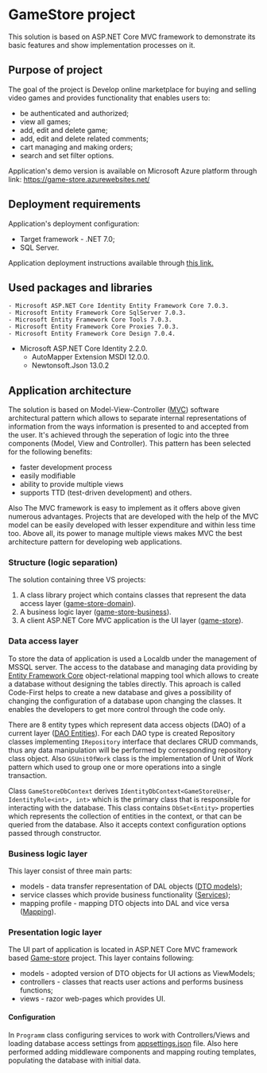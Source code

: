 # GameStore project
This solution is based on ASP.NET Core MVC framework to demonstrate its basic features and show implementation processes on it.

## Purpose of project
The goal of the project is Develop online marketplace for buying and selling video games
and provides functionality that enables users to:
- be authenticated and authorized;
- view all games;
- add, edit and delete game;
- add, edit and delete related comments;
- cart managing and making orders;
- search and set filter options.

Application's demo version is available on Microsoft Azure platform through link:
https://game-store.azurewebsites.net/

## Deployment requirements
Application's deployment configuration:
- Target framework - .NET 7.0;
- SQL Server.

Application deployment instructions available through [this link.](https://learn.microsoft.com/en-us/azure/app-service/tutorial-dotnetcore-sqldb-app)

## Used packages and libraries
	- Microsoft ASP.NET Core Identity Entity Framework Core 7.0.3.
	- Microsoft Entity Framework Core SqlServer 7.0.3.
	- Microsoft Entity Framework Core Tools 7.0.3.
	- Microsoft Entity Framework Core Proxies 7.0.3.
	- Microsoft Entity Framework Core Design 7.0.4.
  - Microsoft ASP.NET Core Identity 2.2.0.
	- AutoMapper Extension MSDI 12.0.0.
	- Newtonsoft.Json 13.0.2


## Application architecture
The solution is based on Model-View-Controller ([MVC](https://en.wikipedia.org/wiki/Model-view-controller)) software architectural pattern which 
allows to separate internal representations of information from the ways information is presented to and accepted from the user. It's achieved through the
seperation of logic into the three components (Model, View and Controller). This pattern has been selected for the following benefits:
- faster development process
- easily modifiable
- ability to provide multiple views
- supports TTD (test-driven development) and others.

Also The MVC framework is easy to implement as it offers above given numerous advantages. 
Projects that are developed with the help of the MVC model can be easily developed with lesser expenditure and within less time too. 
Above all, its power to manage multiple views makes MVC the best architecture pattern for developing web applications.


### Structure (logic separation)
The solution containing three VS projects:
1. A class library project which contains classes that represent the data access layer ([game-store-domain](./game-store-domain/)).
2. A business logic layer ([game-store-business](./game-store-business/)).
3. A client ASP.NET Core MVC application is the UI layer ([game-store](./game-store/)).


### Data access layer
To store the data of application is used a Localdb under the management of MSSQL server. The access to the database and managing data providing 
by [Entity Framework Core](https://learn.microsoft.com/en-us/ef/core/) object-relational mapping tool which allows to create a database without designing the tables directly. This aproach is called 
Code-First helps to create a new database and gives a possibility of changing the configuration of a database upon changing the classes. 
It enables the developers to get more control through the code only.

There are 8 entity types which represent data access objects (DAO) of a current layer ([DAO Entities](./game-store-domain/Entities/)).
For each DAO type is created Repository classes implementing `IRepository` interface that declares CRUD commands, thus any data manipulation will be performed 
by corresponding repository class object. Also `GSUnitOfWork` class is the implementation of Unit of Work pattern which used to group one or more operations 
into a single transaction.

Class `GameStoreDbContext` derives `IdentityDbContext<GameStoreUser, IdentityRole<int>, int>` which is the primary class that is responsible for interacting with the database. This class contains `DbSet<Entity>` properties which represents the collection of entities in the context, 
or that can be queried from the database. Also it accepts context configuration options passed through constructor.


### Business logic layer

This layer consist of three main parts:
  - models - data transfer  representation of DAL objects ([DTO models](./game-store-business/Models/));
  - service classes which provide business functionality ([Services](./game-store-business/ServiceProviders/));
  - mapping profile - mapping DTO objects into DAL and vice versa ([Mapping](./game-store-business/Infrastructure/)).

### Presentation logic layer
The UI part of application is located in ASP.NET Core MVC framework based [Game-store](./game-store/) project. This layer contains following:
  - models - adopted version of DTO objects for UI actions as ViewModels;
  - controllers - classes that reacts user actions and performs business functions;
  - views - razor web-pages which provides UI.

#### Configuration
In `Programm` class configuring services to work with Controllers/Views and loading database access settings from [appsettings.json](./game-store/appsettings.json) file. 
Also here performed adding middleware components and mapping routing templates, populating the database with initial data.

